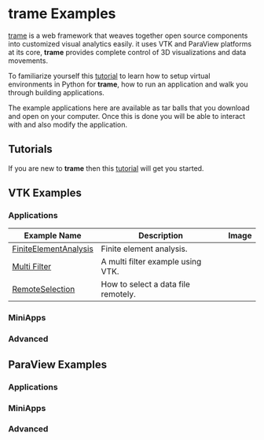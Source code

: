 ﻿# trame Examples

[trame](https://kitware.github.io/trame/docs/index.html) is a web framework that weaves together open source components into customized visual analytics easily. it uses VTK and ParaView platforms at its core, **trame** provides complete control of 3D visualizations and data movements.

To familiarize yourself this [tutorial](https://kitware.github.io/trame/docs/tutorial.html) to learn how to setup virtual environments in Python for **trame**, how to run an application and walk you through building applications.

The example applications here are available as tar balls that you download and open on your computer. Once this is done you will be able to interact with and also modify the application.

## Tutorials

If you are new to **trame** then this [tutorial](https://kitware.github.io/trame/docs/tutorial.html) will get you started.

## VTK Examples

### Applications

| Example Name | Description | Image |
| -------------- | ------------- | ------- |
[FiniteElementAnalysis](/trame/Applications/FiniteElementAnalysis) | Finite element analysis.
[Multi Filter](/trame/Applications/MultiFilter) | A multi filter example using VTK.
[RemoteSelection](/trame/Applications/RemoteSelection) | How to select a data file remotely.

### MiniApps

### Advanced

## ParaView Examples

### Applications

### MiniApps

### Advanced


